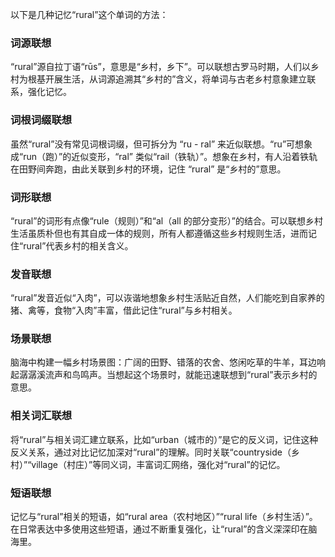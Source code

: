 以下是几种记忆“rural”这个单词的方法：

### 词源联想
“rural”源自拉丁语“rūs”，意思是“乡村，乡下”。可以联想古罗马时期，人们以乡村为根基开展生活，从词源追溯其“乡村的”含义，将单词与古老乡村意象建立联系，强化记忆。

### 词根词缀联想
虽然“rural”没有常见词根词缀，但可拆分为 “ru - ral” 来近似联想。“ru”可想象成“run（跑）”的近似变形，“ral” 类似“rail（铁轨）”。想象在乡村，有人沿着铁轨在田野间奔跑，由此关联到乡村的环境，记住 “rural” 是“乡村的”意思。

### 词形联想
“rural”的词形有点像“rule（规则）”和“al（all 的部分变形）”的结合。可以联想乡村生活虽质朴但也有其自成一体的规则，所有人都遵循这些乡村规则生活，进而记住“rural”代表乡村的相关含义。

### 发音联想
“rural”发音近似“入肉”，可以诙谐地想象乡村生活贴近自然，人们能吃到自家养的猪、禽等，食物“入肉”丰富，借此记住“rural”与乡村相关。

### 场景联想
脑海中构建一幅乡村场景图：广阔的田野、错落的农舍、悠闲吃草的牛羊，耳边响起潺潺溪流声和鸟鸣声。当想起这个场景时，就能迅速联想到“rural”表示乡村的意思。

### 相关词汇联想
将“rural”与相关词汇建立联系，比如“urban（城市的）”是它的反义词，记住这种反义关系，通过对比记忆加深对“rural”的理解。同时关联“countryside（乡村）”“village（村庄）”等同义词，丰富词汇网络，强化对“rural”的记忆。

### 短语联想
记忆与“rural”相关的短语，如“rural area（农村地区）”“rural life（乡村生活）”。在日常表达中多使用这些短语，通过不断重复强化，让“rural”的含义深深印在脑海里。 